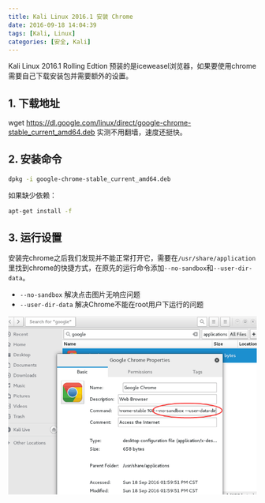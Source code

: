 ```yaml
---
title: Kali Linux 2016.1 安装 Chrome
date: 2016-09-18 14:04:39
tags: [Kali, Linux]
categories: [安全, Kali]
---
```


Kali Linux 2016.1 Rolling Edtion 预装的是iceweasel浏览器，如果要使用chrome需要自己下载安装包并需要额外的设置。<!-- more -->

## 1. 下载地址

wget https://dl.google.com/linux/direct/google-chrome-stable_current_amd64.deb
实测不用翻墙，速度还挺快。

## 2. 安装命令

```bash
dpkg -i google-chrome-stable_current_amd64.deb
```
如果缺少依赖：

```bash
apt-get install -f
```

## 3. 运行设置

安装完chrome之后我们发现并不能正常打开它，需要在`/usr/share/application`里找到chrome的快捷方式，在原先的运行命令添加`--no-sandbox`和`--user-dir-data`。

- `--no-sandbox` 解决点击图片无响应问题
- `--user-dir-data` 解决Chrome不能在root用户下运行的问题

![chrome-setting](/images/chrome-setting.png)
